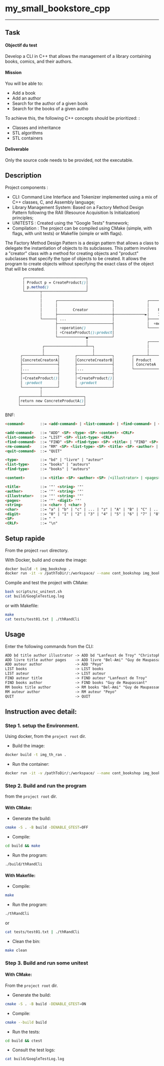 # my_small_bookstore_cpp
***

## Task

#### Objectif du test
Develop a CLI in C++ that allows the management of a library containing books, comics, and their authors.

#### Mission
You will be able to:
- Add a book
- Add an author
- Search for the author of a given book
- Search for the books of a given autho


To achieve this, the following C++ concepts should be prioritized: :
- Classes and inheritance
- STL algorithms
- STL containers

#### Deliverable
Only the source code needs to be provided, not the executable.

## Description

Project components :

- CLI: Command Line Interface and Tokenizer implemented using a mix of C++ classes, C, and Assembly language;
- Library Management System: Based on a Factory Method Design Pattern following the RAII (Resource Acquisition Is Initialization) principles;
- UNITESTS : Created using the "Google Tests" framework;
- Compilation : The project can be compiled using CMake (simple, with flags, with unit tests) or Makefile (simple or with flags).

The Factory Method Design Pattern is a design pattern that allows a class to delegate the instantiation of objects to its subclasses. This pattern involves a "creator" class with a method for creating objects and "product" subclasses that specify the type of objects to be created. It allows the program to create objects without specifying the exact class of the object that will be created.

```scss
        ┌────────────────────────────┐                                                              
        │ Product p = CreateProduct()│                                                              
        │ p.method()                 │                                                              
        └───────┬────────────────────┘                                                              
                │                                                                                  
                │      ┌─────────────────────────┐               ┌──────────────────┐              
                │      │                         │               │                  │              
                │      │       Creator           │               │    Product       │              
                │      ├─────────────────────────┼──────────────►│    Interface     │              
                └──────┤ ...                     │               ├──────────────────┤              
                       ├─────────────────────────┤               │  +method()       │              
                       │ +operation()            │               └─────────▲────────┘              
                       │ +CreateProduct():product│                         │                       
                       └─────────────▲───────────┘                         │                       
                                     │                           ┌─────────┴─────────┐             
                 ┌───────────────────┴──┐                        │                   │             
                 │                      │                        │                   │             
       ┌─────────┴──────┐       ┌───────┴────────┐        ┌──────┴─────┐      ┌──────┴────┐        
       │ConcreteCreatorA│       │ConcreteCreatorB│        │ Product    │      │ Product   │        
       ├────────────────┤       ├────────────────┤        │ ConcreteA  │      │ ConcreteB │        
       │...             │       │...             │        └────────────┘      └───────────┘        
       ├────────────────┤       ├────────────────┤                                                 
       │+CreateProduct()│       │+CreateProduct()│                                                 
       │ :product       │       │ :product       │                                                 
       └────────┬───────┘       └────────────────┘                                                 
                │                                                                                  
      ┌─────────┴───────────────────┐                                                               
      │return new ConcreteProductA()│                                                               
      └─────────────────────────────┘                                                               

```

BNF:
```md 
<command>       ::= <add-command> | <list-command> | <find-command> | <rm-command> | <quit-command>

<add-command>   ::= "ADD" <SP> <type> <SP> <content> <CRLF>
<list-command>  ::= "LIST" <SP> <list-type> <CRLF>
<find-command>  ::= "FIND" <SP> <find-type> <SP> <title> | "FIND" <SP> <find-type> <SP> <author> <CRLF>
<rm-command>    ::= "RM" <SP> <list-type> <SP> <title> <SP> <author> | "RM" <SP> <list-type> <SP> <author> <CRLF>
<quit-command>  ::= "QUIT"

<type>          ::= "bd" | "livre" | "auteur"
<list-type>     ::= "books" | "auteurs"
<find-type>     ::= "books" | "auteurs"

<content>       ::= <title> <SP> <author> <SP> [<illustrator> | <pages>] | <author>

<title>         ::= '"' <string> '"'
<author>        ::= '"' <string> '"'
<illustrator>   ::= '"' <string> '"'
<pages>         ::= '"' <digit> '"'
<string>        ::= <char> { <char> }
<char>          ::= "a" | "b" | "c" | ... | "z" | "A" | "B" | "C" | ... | "Z" | <space> | other char
<digit>         ::= "0" | "1" | "2" | "3" | "4" | "5" | "6" | "7" | "8" | "9"
<SP>            ::= " "  
<CRLF>          ::= "\n"
```


## Setup rapide 
From the project ``root`` directory.

With Docker, build and create the image:
```bash
docker build -t img_bookshop .
docker run -it -v /pathToDir/:/workspace/ --name cont_bookshop img_bookshop /bin/bash
```


Compile and test the project with CMake:
```bash
bash scripts/sc_unitest.sh
cat build/GoogleTestLog.log
```
or with Makefile:
```bash
make
cat tests/test01.txt | ./thRandCli
```


## Usage

Enter the following commands from the CLI:

```md
ADD bd title author illustrator -> ADD bd "Lanfeust de Troy" "Christophe Arleston" "Didier Tarquin"
ADD livre title author pages    -> ADD livre "Bel-Ami" "Guy de Maupassant" "267"
ADD auteur author               -> ADD "Peyo"
LIST books                      -> LIST books
LIST auteur                     -> LIST auteur
FIND auteur title               -> FIND auteur "Lanfeust de Troy"
FIND books author               -> FIND books "Guy de Maupassant"
RM books title author           -> RM books "Bel-Ami" "Guy de Maupassant"
RM auteur author                -> RM auteur "Peyo"
QUIT                            -> QUIT
```



## Instruction avec detail:

### Step 1. setup the Environment.
Using docker, from the ``project root`` dir.
- Build the image:
```bash
docker build -t img_th_ran .
```


- Run the container:
```bash
docker run -it -v /pathToDir/:/workspace/ --name cont_bookshop img_bookshop /bin/bash
```

### Step 2. Build and run the program
from the ``project root`` dir.


#### With CMake:
- Generate the build:
```bash
cmake -S . -B build -DENABLE_GTEST=OFF
```

- Compile:
```bash
cd build && make
```

- Run the program:
```bash
./build/thRandCli
```

#### With Makefile:
- Compile:
```bash
make
```
- Run the program:
```bash
./thRandCli
```
or
```bash
cat tests/test01.txt | ./thRandCli
```

- Clean the bin:
```bash
make clean
```

### Step 3. Build and run some unitest

#### With CMake:

From the ``project root`` dir.
- Generate the build:
```bash
cmake -S . -B build -DENABLE_GTEST=ON
```

- Compile:
```bash
cmake --build build
```
- Run the tests:
```bash
cd build && ctest
```

- Consult the test logs: 

```bash
cat build/GoogleTestLog.log
```
